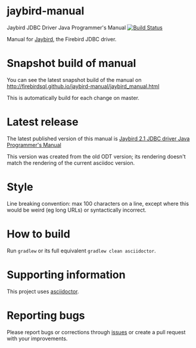# jaybird-manual
Jaybird JDBC Driver Java Programmer's Manual [![Build Status](https://travis-ci.com/FirebirdSQL/jaybird-manual.svg?branch=master)](https://travis-ci.com/FirebirdSQL/jaybird-manual)

Manual for [Jaybird](https://github.com/FirebirdSQL/jaybird), the Firebird JDBC driver.

Snapshot build of manual
========================

You can see the latest snapshot build of the manual on http://firebirdsql.github.io/jaybird-manual/jaybird_manual.html

This is automatically build for each change on master.

Latest release
==============

The latest published version of this manual is [Jaybird 2.1 JDBC driver Java Programmer's Manual](http://www.firebirdsql.org/file/documentation/drivers_documentation/Jaybird_2_1_JDBC_driver_manual.pdf)

This version was created from the old ODT version; its rendering doesn't match
the rendering of the current asciidoc version.

Style
=====

Line breaking convention: max 100 characters on a line, except where this would be weird (eg long URLs) or syntactically incorrect.

How to build
============

Run `gradlew` or its full equivalent `gradlew clean asciidoctor`.

Supporting information
======================

This project uses [asciidoctor](http://asciidoctor.org/).

Reporting bugs
==============

Please report bugs or corrections through [issues](https://github.com/FirebirdSQL/jaybird-manual/issues) or create a pull request with your improvements.
